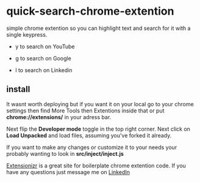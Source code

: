 # quick-search-chrome-extention

simple chrome extention so you can highlight text and search for it with a single keypress. 
  
  - y to search on YouTube

  - g to search on Google

  - l to search on Linkedin
  
## install
  It wasnt worth deploying but if you want it on your local go to your chrome settings then find More Tools then Extentions inside that or put **chrome://extensions/** in your adress bar.
  
  Next flip the **Developer mode** toggle in the top right corner. Next click on **Load Unpacked** and load files, assuming you've forked it already.
  
  
  
  
  If you want to make any changes or customize it to your needs your probably wanting to look in **src/inject/inject.js**
  
  [Extensionizr](https://extensionizr.com/!#{%22modules%22:[%22browser-mode%22,%22with-bg%22,%22with-persistent-bg%22,%22no-options%22,%22no-override%22,%22inject-css%22,%22inject-js%22],%22boolean_perms%22:[%22notifications%22,%22tabs%22],%22match_ptrns%22:[%22https://linkedin/*%22]}) is a great site for boilerplate chrome extention code. If you have any questions just message me on [LinkedIn](https://www.linkedin.com/in/danny-woodford-54b418126/)
  
  
  
  

